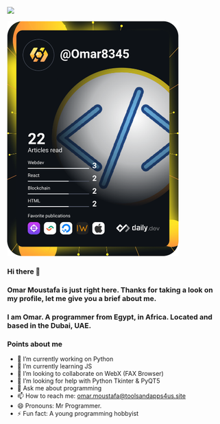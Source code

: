 ![](https://komarev.com/ghpvc/?username=Omar8345)


<a href="https://app.daily.dev/Omar8345"><img src="https://github.com/Omar8345/Omar8345/blob/main/devcard.svg" width="400" alt="Omar Moustafa's Dev Card"/></a>

### Hi there 👋

### Omar Moustafa is just right here. Thanks for taking a look on my profile, let me give you a brief about me.

### I am Omar. A programmer from Egypt, in Africa. Located and based in the Dubai, UAE.

### Points about me

- 🔭 I’m currently working on Python
- 🌱 I’m currently learning JS
- 👯 I’m looking to collaborate on WebX (FAX Browser)
- 🤔 I’m looking for help with Python Tkinter & PyQT5
- 💬 Ask me about programming
- 📫 How to reach me: omar.moustafa@toolsandapps4us.site
- 😄 Pronouns: Mr Programmer.
- ⚡ Fun fact: A young programming hobbyist

